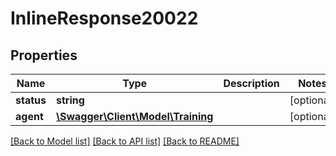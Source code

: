 # InlineResponse20022

## Properties
Name | Type | Description | Notes
------------ | ------------- | ------------- | -------------
**status** | **string** |  | [optional] 
**agent** | [**\Swagger\Client\Model\Training**](Training.md) |  | [optional] 

[[Back to Model list]](../README.md#documentation-for-models) [[Back to API list]](../README.md#documentation-for-api-endpoints) [[Back to README]](../README.md)


